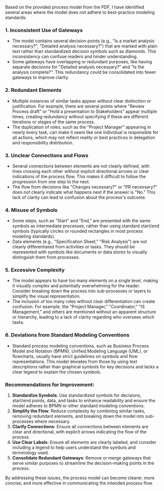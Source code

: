 Based on the provided process model from the PDF, I have identified several areas where the model does not adhere to best-practice modeling standards:

### 1. **Inconsistent Use of Gateways**
   - The model contains several decision points (e.g., "Is a market analysis necessary?", "Detailed analysis necessary?") that are marked with plain text rather than standardized decision symbols such as diamonds. This inconsistency can confuse readers and hinder understanding.
   - Some gateways have overlapping or redundant purposes, like having separate decisions for "Detailed analysis necessary?" and "Is the analysis complete?". This redundancy could be consolidated into fewer gateways to improve clarity.

### 2. **Redundant Elements**
   - Multiple instances of similar tasks appear without clear distinction or justification. For example, there are several points where "Review Process draft" or "Hold a presentation to Stakeholders" appear multiple times, creating redundancy without specifying if these are different iterations or stages of the same process.
   - The duplication of roles, such as the "Project Manager" appearing in nearly every task, can make it seem like one individual is responsible for all actions, which may not reflect reality or best practices in delegation and responsibility distribution.

### 3. **Unclear Connections and Flows**
   - Several connections between elements are not clearly defined, with lines crossing each other without explicit directional arrows or clear indications of the process flow. This makes it difficult to follow the progression from one step to the next.
   - The flow from decisions like "Changes necessary?" or "PR necessary?" does not clearly indicate what happens next if the answer is "No." This lack of clarity can lead to confusion about the process's outcome.

### 4. **Misuse of Symbols**
   - Some steps, such as "Start" and "End," are presented with the same symbols as intermediate processes, rather than using standard start/end symbols (typically circles or rounded rectangles in most process modeling standards).
   - Data elements (e.g., "Specification Sheet," "Risk Analysis") are not clearly differentiated from activities or tasks. They should be represented with symbols like documents or data stores to visually distinguish them from processes.

### 5. **Excessive Complexity**
   - The model appears to have too many elements on a single level, making it visually complex and potentially overwhelming for the reader. Consider breaking down the process into sub-processes or layers to simplify the visual representation.
   - The inclusion of too many roles without clear differentiation can create confusion. For example, the "Project Manager," "Coordinator," "IS Management," and others are mentioned without an apparent structure or hierarchy, leading to a lack of clarity regarding who oversees which tasks.

### 6. **Deviations from Standard Modeling Conventions**
   - Standard process modeling conventions, such as Business Process Model and Notation (BPMN), Unified Modeling Language (UML), or flowcharts, usually have strict guidelines on symbols and flow representations. This model deviates from those by using text descriptions rather than graphical symbols for key decisions and lacks a clear legend to explain the chosen symbols.

### **Recommendations for Improvement:**
1. **Standardize Symbols**: Use standardized symbols for decisions, start/end points, data, and tasks to enhance readability and ensure the model adheres to BPMN or other standard modeling conventions.
2. **Simplify the Flow**: Reduce complexity by combining similar tasks, removing redundant elements, and breaking down the model into sub-processes where necessary.
3. **Clarify Connections**: Ensure all connections between elements are clear and directional, with explicit arrows indicating the flow of the process.
4. **Use Clear Labels**: Ensure all elements are clearly labeled, and consider including a legend to help users understand the symbols and terminology used.
5. **Consolidate Redundant Gateways**: Remove or merge gateways that serve similar purposes to streamline the decision-making points in the process.

By addressing these issues, the process model can become clearer, more concise, and more effective in communicating the intended process flow.